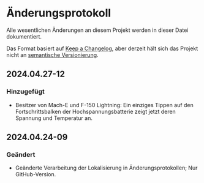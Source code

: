 # Änderungsprotokoll

Alle wesentlichen Änderungen an diesem Projekt werden in dieser Datei dokumentiert.

Das Format basiert auf [Keep a Changelog](https://keepachangelog.com/en/1.0.0/), aber derzeit hält sich das Projekt nicht an [semantische Versionierung](https://semver.org/spec/v2.0.0.html).

## 2024.04.27-12
### Hinzugefügt
- Besitzer von Mach-E und F-150 Lightning: Ein einziges Tippen auf den Fortschrittsbalken der Hochspannungsbatterie zeigt jetzt deren Spannung und Temperatur an.

## 2024.04.24-09
### Geändert
- Geänderte Verarbeitung der Lokalisierung in Änderungsprotokollen; Nur GitHub-Version.

